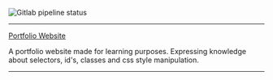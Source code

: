 ![Gitlab pipeline status](https://img.shields.io/gitlab/pipeline-status/ayes-coding-bootcamp/projects/portfolio?branch=master "Gitlab pipeline status")

---

[Portfolio Website](https://theayes.github.io/Portfolio/)

A portfolio website made for learning purposes.
Expressing knowledge about selectors, id's, classes and css style manipulation.

---